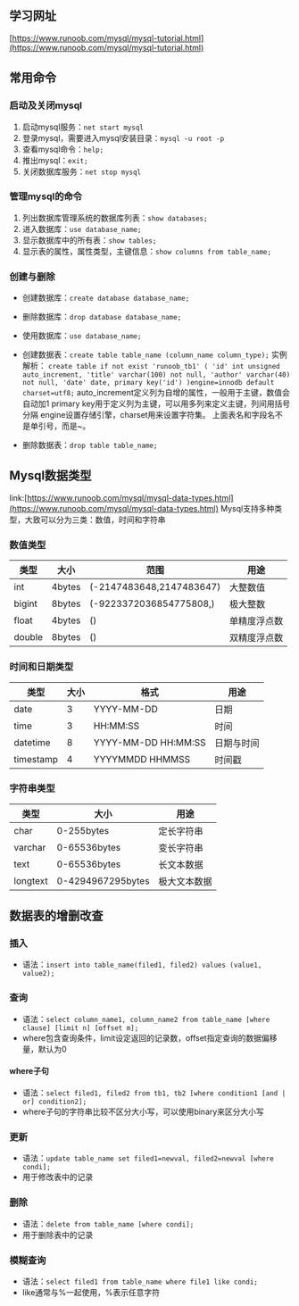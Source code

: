 ## 学习网址 ##
[https://www.runoob.com/mysql/mysql-tutorial.html](https://www.runoob.com/mysql/mysql-tutorial.html)
## 常用命令 ##
### 启动及关闭mysql ###
1. 启动mysql服务：`net start mysql`
2. 登录mysql，需要进入mysql安装目录：`mysql -u root -p`
3. 查看mysql命令：`help;`
4. 推出mysql：`exit;`
5. 关闭数据库服务：`net stop mysql`
### 管理mysql的命令 ###
1. 列出数据库管理系统的数据库列表：`show databases;`
2. 进入数据库：`use database_name;`
3. 显示数据库中的所有表：`show tables;`
4. 显示表的属性，属性类型，主键信息：`show columns from table_name;`
### 创建与删除 ###
- 创建数据库：`create database database_name;`
- 删除数据库：`drop database database_name;`
- 使用数据库：`use database_name;`

- 创建数据表：`create table table_name (column_name column_type);`
	实例解析： 
	`create table if not exist 'runoob_tb1' (
		'id' int unsigned auto_increment,
		'title' varchar(100) not null,
		'author' varchar(40) not null,
		'date' date,
		primary key('id')
	)engine=innodb default charset=utf8;`
	auto_increment定义列为自增的属性，一般用于主键，数值会自动加1
	primary key用于定义列为主键，可以用多列来定义主键，列间用括号分隔
	engine设置存储引擎，charset用来设置字符集。
	上面表名和字段名不是单引号，而是~。
	
- 删除数据表：`drop table table_name;`
## Mysql数据类型 ##
link:[https://www.runoob.com/mysql/mysql-data-types.html](https://www.runoob.com/mysql/mysql-data-types.html)
Mysql支持多种类型，大致可以分为三类：数值，时间和字符串
### 数值类型 ###
|  类型  |  大小  |  范围  |  用途  |
| ----   |----   |  ----- | ----- |
|int     | 4bytes| (-2147483648,2147483647)|大整数值|
|bigint|8bytes|(-9223372036854775808,)|极大整数|
|float|4bytes|()    |单精度浮点数|
|double|8bytes|()|双精度浮点数|
### 时间和日期类型 ###
|类型|大小|格式|用途|
| ----   |----   |  ----- | ----- |
|date|3|YYYY-MM-DD|日期|
|time|3|HH:MM:SS|时间|
|datetime|8|YYYY-MM-DD HH:MM:SS|日期与时间|
|timestamp|4|YYYYMMDD HHMMSS|时间戳|
### 字符串类型 ###
|类型|大小|用途|
| ----   |----   |  ----- |
|char|0-255bytes|定长字符串|
|varchar|0-65536bytes|变长字符串|
|text|0-65536bytes|长文本数据|
|longtext|0-4294967295bytes|极大文本数据|
## 数据表的增删改查
### 插入
- 语法：`insert into table_name(filed1, filed2) values (value1, value2);`
### 查询
- 语法：`select column_name1, column_name2 from table_name [where clause] [limit n] [offset m];`
- where包含查询条件，limit设定返回的记录数，offset指定查询的数据偏移量，默认为0
#### where子句
- 语法：`select filed1, filed2 from tb1, tb2 [where condition1 [and | or] condition2];`
- where子句的字符串比较不区分大小写，可以使用binary来区分大小写
### 更新
- 语法：`update table_name set filed1=newval, filed2=newval [where condi];`
- 用于修改表中的记录
### 删除
- 语法：`delete from table_name [where condi];`
- 用于删除表中的记录
### 模糊查询
- 语法：`select filed1 from table_name where file1 like condi;`
- like通常与%一起使用，%表示任意字符

